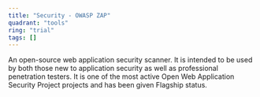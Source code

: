 ```yaml
---
title: "Security - OWASP ZAP"
quadrant: "tools"
ring: "trial"
tags: []
---
```


An open-source web application security scanner. It is intended to be used by both those new to application security as well as professional penetration testers. It is one of the most active Open Web Application Security Project projects and has been given Flagship status.

